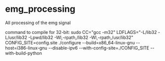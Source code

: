 # emg_processing
All processing of the emg signal

command to compile for 32-bit:
sudo CC="gcc -m32" LDFLAGS="-L/lib32 -L/usr/lib32 -Lpwd/lib32 -Wl,-rpath,/lib32 -Wl,-rpath,/usr/lib32" CONFIG_SITE=config.site ./configure --build=x86_64-linux-gnu --host=i386-linux-gnu --disable-ipv6 --with-config-site=./CONFIG_SITE --with-build-python
